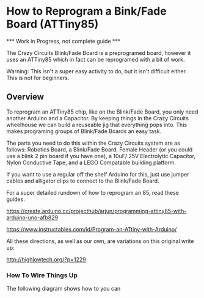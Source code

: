 # How to Reprogram a Bink/Fade Board (ATTiny85)

*** Work in Progress, not complete guide ***

The Crazy Circuits Blink/Fade Board is a preprogramed board, however it uses an ATTiny85 which in fact can be reprogramed with a bit of work.

Warning: This isn't a super easy activity to do, but it isn't difficult either. This is not for beginners.

## Overview

To reprogram an ATTiny85 chip, like on the Blink/Fade Board, you only need another Arduino and a Capacitor. By keeping things in the Crazy Circuits wheelhouse we can build a reuseable jig that everything pops into. This makes programing groups of Blink/Fade Boards an easy task.

The parts you need to do this within the Crazy Circuits system are as follows: Robotics Board, a Blink/Fade Board, Female Header (or you could use a blink 2 pin board if you have one), a 10uF/ 25V Electrolytic Capacitor, Nylon Conductive Tape, and a LEGO Compatable building platform.

If you want to use a regular off the shelf Arduino for this, just use jumper cables and alligator clips to connect to the Blink/Fade Board.

For a super detailed rundown of how to reprogram an 85, read these guides.

https://create.arduino.cc/projecthub/arjun/programming-attiny85-with-arduino-uno-afb829

https://www.instructables.com/id/Program-an-ATtiny-with-Arduino/

All these directions, as well as our own, are variations on this original write up:

http://highlowtech.org/?p=1229

### How To Wire Things Up

The following diagram shows how to you can
